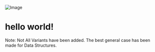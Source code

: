 ![Image](https://github.com/user-attachments/assets/126dc2cc-c02f-4dba-963f-1db90662a507)


# hello world!

Note: Not All Variants have been added. The best general case has been made for Data Structures.
